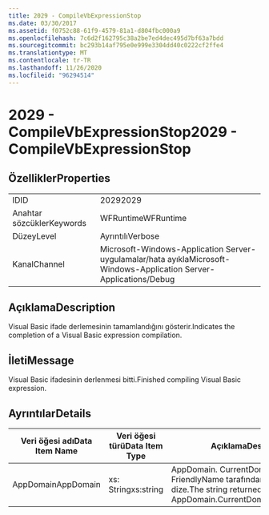 ```yaml
---
title: 2029 - CompileVbExpressionStop
ms.date: 03/30/2017
ms.assetid: f0752c88-61f9-4579-81a1-d804fbc000a9
ms.openlocfilehash: 7c6d2f162795c38a2be7ed4dec495d7bf63a7bdd
ms.sourcegitcommit: bc293b14af795e0e999e3304dd40c0222cf2ffe4
ms.translationtype: MT
ms.contentlocale: tr-TR
ms.lasthandoff: 11/26/2020
ms.locfileid: "96294514"
---
```

# <a name="2029---compilevbexpressionstop"></a><span data-ttu-id="56dd7-102">2029 - CompileVbExpressionStop</span><span class="sxs-lookup"><span data-stu-id="56dd7-102">2029 - CompileVbExpressionStop</span></span>

## <a name="properties"></a><span data-ttu-id="56dd7-103">Özellikler</span><span class="sxs-lookup"><span data-stu-id="56dd7-103">Properties</span></span>  
  
|||  
|-|-|  
|<span data-ttu-id="56dd7-104">ID</span><span class="sxs-lookup"><span data-stu-id="56dd7-104">ID</span></span>|<span data-ttu-id="56dd7-105">2029</span><span class="sxs-lookup"><span data-stu-id="56dd7-105">2029</span></span>|  
|<span data-ttu-id="56dd7-106">Anahtar sözcükler</span><span class="sxs-lookup"><span data-stu-id="56dd7-106">Keywords</span></span>|<span data-ttu-id="56dd7-107">WFRuntime</span><span class="sxs-lookup"><span data-stu-id="56dd7-107">WFRuntime</span></span>|  
|<span data-ttu-id="56dd7-108">Düzey</span><span class="sxs-lookup"><span data-stu-id="56dd7-108">Level</span></span>|<span data-ttu-id="56dd7-109">Ayrıntılı</span><span class="sxs-lookup"><span data-stu-id="56dd7-109">Verbose</span></span>|  
|<span data-ttu-id="56dd7-110">Kanal</span><span class="sxs-lookup"><span data-stu-id="56dd7-110">Channel</span></span>|<span data-ttu-id="56dd7-111">Microsoft-Windows-Application Server-uygulamalar/hata ayıkla</span><span class="sxs-lookup"><span data-stu-id="56dd7-111">Microsoft-Windows-Application Server-Applications/Debug</span></span>|  
  
## <a name="description"></a><span data-ttu-id="56dd7-112">Açıklama</span><span class="sxs-lookup"><span data-stu-id="56dd7-112">Description</span></span>  

 <span data-ttu-id="56dd7-113">Visual Basic ifade derlemesinin tamamlandığını gösterir.</span><span class="sxs-lookup"><span data-stu-id="56dd7-113">Indicates the completion of a Visual Basic expression compilation.</span></span>  
  
## <a name="message"></a><span data-ttu-id="56dd7-114">İleti</span><span class="sxs-lookup"><span data-stu-id="56dd7-114">Message</span></span>  

 <span data-ttu-id="56dd7-115">Visual Basic ifadesinin derlenmesi bitti.</span><span class="sxs-lookup"><span data-stu-id="56dd7-115">Finished compiling Visual Basic expression.</span></span>  
  
## <a name="details"></a><span data-ttu-id="56dd7-116">Ayrıntılar</span><span class="sxs-lookup"><span data-stu-id="56dd7-116">Details</span></span>  
  
|<span data-ttu-id="56dd7-117">Veri öğesi adı</span><span class="sxs-lookup"><span data-stu-id="56dd7-117">Data Item Name</span></span>|<span data-ttu-id="56dd7-118">Veri öğesi türü</span><span class="sxs-lookup"><span data-stu-id="56dd7-118">Data Item Type</span></span>|<span data-ttu-id="56dd7-119">Açıklama</span><span class="sxs-lookup"><span data-stu-id="56dd7-119">Description</span></span>|  
|--------------------|--------------------|-----------------|  
|<span data-ttu-id="56dd7-120">AppDomain</span><span class="sxs-lookup"><span data-stu-id="56dd7-120">AppDomain</span></span>|<span data-ttu-id="56dd7-121">xs: String</span><span class="sxs-lookup"><span data-stu-id="56dd7-121">xs:string</span></span>|<span data-ttu-id="56dd7-122">AppDomain. CurrentDomain. FriendlyName tarafından döndürülen dize.</span><span class="sxs-lookup"><span data-stu-id="56dd7-122">The string returned by AppDomain.CurrentDomain.FriendlyName.</span></span>|
